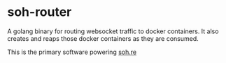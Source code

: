 # soh-router

A golang binary for routing websocket traffic to docker containers. It also creates and reaps those docker containers as they are consumed.

This is the primary software powering [soh.re](https://soh.re)
